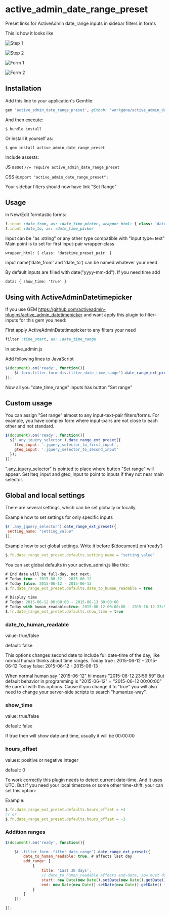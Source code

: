 # active_admin_date_range_preset

Preset links for ActiveAdmin date_range inputs in sidebar filters in forms

This is how it looks like

![Step 1](/screen/step_1.jpg)

![Step 2](/screen/step_2.jpg)

![Form 1](/screen/step_2_1.png)

![Form 2](/screen/step_2_2.png)

## Installation

Add this line to your application's Gemfile:

```ruby
gem 'active_admin_date_range_preset', github: 'workgena/active_admin_date_range_preset'
```

And then execute:

    $ bundle install

Or install it yourself as:

    $ gem install active_admin_date_range_preset

Include assests:

 JS asset
 ```//= require active_admin_date_range_preset```

 CSS
 ```@import "active_admin_date_range_preset";```

Your sidebar filters should now have link "Set Range"

## Usage

in New/Edit formtastic forms:

```ruby
f.input :date_from, as: :date_time_picker, wrapper_html: { class: 'datetime_preset_pair', data: { show_time: 'true' } }
f.input :date_to, as: :date_time_picker
```

Input can be "as :string" or any other type compatible with "input type=text"
Main point is to set for first input-pair wrapper-class

```wrapper_html: { class: 'datetime_preset_pair' }```

input name('date_from' and 'date_to') can be named whatever your need

By default inputs are filled with date("yyyy-mm-dd"). If you need time add

```data: { show_time: 'true' }```


## Using with ActiveAdminDatetimepicker

If you use GEM https://github.com/activeadmin-plugins/active_admin_datetimepicker
and want apply this plugin to filter-inputs for this gem you need:

First apply ActiveAdminDatetimepicker to any filters your need

```ruby
filter :time_start, as: :date_time_range
```

In active_admin.js

Add following lines to JavaScript

```javascript
$(document).on('ready', function(){
    $('form.filter_form div.filter_date_time_range').date_range_ext_preset();
});
```

Now all you "date_time_range" inputs has button "Set range"


## Custom usage

You can assign "Set range" almost to any input-text-pair filters/forms.
For example, you have complex form where input-pairs are not close to each other and not standard.

```javascript
$(document).on('ready', function(){
  $('.any_jquery_selector').date_range_ext_preset({
    lteq_input: '.jquery_selector_to_first_input',
    gteq_input: '.jquery_selector_to_second_input'
  });
});
```
".any_jquery_selector" is pointed to place where button "Set range" will appear.
Set lteq_input and gteq_input to point to inputs if they not near main selector.


## Global and local settings

There are several settings, which can be set globally or locally.

Example how to set settings for only specific inputs

```javascript
$('.any_jquery_selector').date_range_ext_preset({
 setting_name: "setting_value"
});
```
Example how to set global settings. Write it before $(document).on('ready')

```javascript
$.fn.date_range_ext_preset.defaults.setting_name = "setting_value"
```

You can set global defaults in your active_admin.js like this:

```javascript
# End date will be full-day, not next.
# Today true : 2015-06-12 - 2015-06-12
# Today false: 2015-06-12 - 2015-06-13
$.fn.date_range_ext_preset.defaults.date_to_human_readable = true

# Display time
# Today: 2015-06-12 00:00:00 - 2015-06-13 00:00:00
# Today with human_readable=true: 2015-06-12 00:00:00 - 2015-16-12 23:59:59
$.fn.date_range_ext_preset.defaults.show_time = true
```

### date_to_human_readable

value: true/false

default: false

This options changes second date to include full date-time of the day, like normal human thinks about time ranges.
Today true : 2015-06-12 - 2015-06-12
Today false: 2015-06-12 - 2015-06-13

When normal human say "2015-06-12" hi means "2015-06-12 23:59:59"
But default behavior in programming is "2015-06-12" = "2015-06-12 00:00:00"
Be careful with this options. Cause if you change it to "true" you will also need to change your server-side scripts to search "humanize-way".

### show_time

value: true/false

default: false

If true then will show date and time, usually it will be 00:00:00

### hours_offset

values: positive or negative integer

default: 0

To work correctly this plugin needs to detect current date-time. And it uses UTC. But if you need your local timezone or some other time-shift, your can set this option:

Example:
```javascript
$.fn.date_range_ext_preset.defaults.hours_offset = +3
// or
$.fn.date_range_ext_preset.defaults.hours_offset = -3
``` 

### Addition ranges

```javascript
$(document).on('ready', function(){

    $('.filter_form .filter_date_range').date_range_ext_preset({
        date_to_human_readable: true, # affects last day
        add_range: [
            {
                title: 'Last 30 days',
                // date_to_human_readable affects end-date, sow must do this:
                start: new Date(new Date().setDate(new Date().getDate() - 29)),
                end: new Date(new Date().setDate(new Date().getDate() + 1))
            }
        ]
    });

});
```
